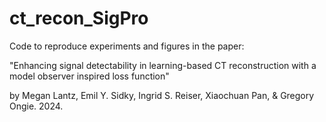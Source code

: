 # ct_recon_SigPro

Code to reproduce experiments and figures in the paper:


"Enhancing signal detectability in learning-based CT reconstruction with a model observer inspired loss function"


by Megan Lantz, Emil Y. Sidky, Ingrid S. Reiser, Xiaochuan Pan, & Gregory Ongie. 2024.
